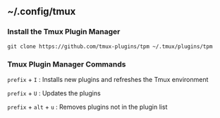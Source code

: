 ## ~/.config/tmux

### Install the Tmux Plugin Manager

```
git clone https://github.com/tmux-plugins/tpm ~/.tmux/plugins/tpm
```

### Tmux Plugin Manager Commands

`prefix` + `I` : Installs new plugins and refreshes the Tmux environment

`prefix` + `U` : Updates the plugins

`prefix` + `alt` + `u` : Removes plugins not in the plugin list
